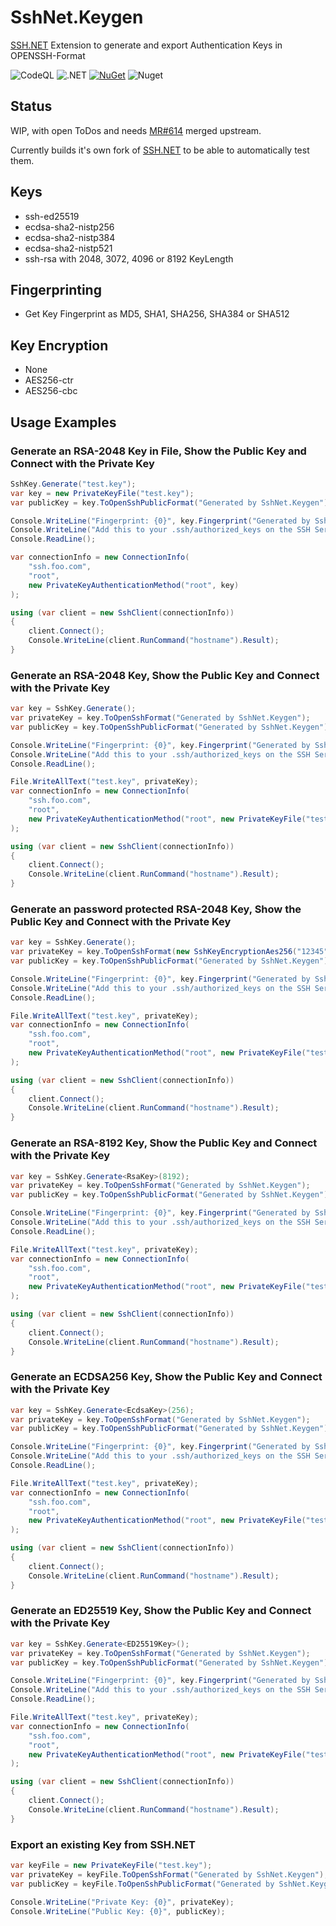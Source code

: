 SshNet.Keygen
=============
[SSH.NET](https://github.com/sshnet/SSH.NET) Extension to generate and export Authentication Keys in OPENSSH-Format

![CodeQL](https://github.com/darinkes/SshNet.Keygen/workflows/CodeQL/badge.svg)
![.NET](https://github.com/darinkes/SshNet.Keygen/workflows/.NET/badge.svg)
[![NuGet](https://img.shields.io/nuget/v/SshNet.Keygen.svg?style=flat)](https://www.nuget.org/packages/SshNet.Keygen)
![Nuget](https://img.shields.io/nuget/dt/SshNet.Keygen)

## Status
WIP, with open ToDos and needs [MR#614](https://github.com/sshnet/SSH.NET/pull/614) merged upstream.

Currently builds it's own fork of [SSH.NET](https://github.com/sshnet/SSH.NET) to be able to automatically test them.

## Keys
* ssh-ed25519
* ecdsa-sha2-nistp256
* ecdsa-sha2-nistp384
* ecdsa-sha2-nistp521
* ssh-rsa with 2048, 3072, 4096 or 8192 KeyLength

## Fingerprinting
* Get Key Fingerprint as MD5, SHA1, SHA256, SHA384 or SHA512

## Key Encryption
* None
* AES256-ctr
* AES256-cbc

## Usage Examples

### Generate an RSA-2048 Key in File, Show the Public Key and Connect with the Private Key

```cs
SshKey.Generate("test.key");
var key = new PrivateKeyFile("test.key");
var publicKey = key.ToOpenSshPublicFormat("Generated by SshNet.Keygen");

Console.WriteLine("Fingerprint: {0}", key.Fingerprint("Generated by SshNet.Keygen"));
Console.WriteLine("Add this to your .ssh/authorized_keys on the SSH Server: {0}", publicKey);
Console.ReadLine();

var connectionInfo = new ConnectionInfo(
    "ssh.foo.com",
    "root",
    new PrivateKeyAuthenticationMethod("root", key)
);

using (var client = new SshClient(connectionInfo))
{
    client.Connect();
    Console.WriteLine(client.RunCommand("hostname").Result);
}
```

### Generate an RSA-2048 Key, Show the Public Key and Connect with the Private Key
```cs
var key = SshKey.Generate();
var privateKey = key.ToOpenSshFormat("Generated by SshNet.Keygen");
var publicKey = key.ToOpenSshPublicFormat("Generated by SshNet.Keygen");

Console.WriteLine("Fingerprint: {0}", key.Fingerprint("Generated by SshNet.Keygen"));
Console.WriteLine("Add this to your .ssh/authorized_keys on the SSH Server: {0}", publicKey);
Console.ReadLine();

File.WriteAllText("test.key", privateKey);
var connectionInfo = new ConnectionInfo(
    "ssh.foo.com",
    "root",
    new PrivateKeyAuthenticationMethod("root", new PrivateKeyFile("test.key"))
);

using (var client = new SshClient(connectionInfo))
{
    client.Connect();
    Console.WriteLine(client.RunCommand("hostname").Result);
}
```

### Generate an password protected RSA-2048 Key, Show the Public Key and Connect with the Private Key
```cs
var key = SshKey.Generate();
var privateKey = key.ToOpenSshFormat(new SshKeyEncryptionAes256("12345"), "Generated by SshNet.Keygen");
var publicKey = key.ToOpenSshPublicFormat("Generated by SshNet.Keygen");

Console.WriteLine("Fingerprint: {0}", key.Fingerprint("Generated by SshNet.Keygen"));
Console.WriteLine("Add this to your .ssh/authorized_keys on the SSH Server: {0}", publicKey);
Console.ReadLine();

File.WriteAllText("test.key", privateKey);
var connectionInfo = new ConnectionInfo(
    "ssh.foo.com",
    "root",
    new PrivateKeyAuthenticationMethod("root", new PrivateKeyFile("test.key", "12345"))
);

using (var client = new SshClient(connectionInfo))
{
    client.Connect();
    Console.WriteLine(client.RunCommand("hostname").Result);
}
```

### Generate an RSA-8192 Key, Show the Public Key and Connect with the Private Key
```cs
var key = SshKey.Generate<RsaKey>(8192);
var privateKey = key.ToOpenSshFormat("Generated by SshNet.Keygen");
var publicKey = key.ToOpenSshPublicFormat("Generated by SshNet.Keygen");

Console.WriteLine("Fingerprint: {0}", key.Fingerprint("Generated by SshNet.Keygen"));
Console.WriteLine("Add this to your .ssh/authorized_keys on the SSH Server: {0}", publicKey);
Console.ReadLine();

File.WriteAllText("test.key", privateKey);
var connectionInfo = new ConnectionInfo(
    "ssh.foo.com",
    "root",
    new PrivateKeyAuthenticationMethod("root", new PrivateKeyFile("test.key"))
);

using (var client = new SshClient(connectionInfo))
{
    client.Connect();
    Console.WriteLine(client.RunCommand("hostname").Result);
}
```

### Generate an ECDSA256 Key, Show the Public Key and Connect with the Private Key
```cs
var key = SshKey.Generate<EcdsaKey>(256);
var privateKey = key.ToOpenSshFormat("Generated by SshNet.Keygen");
var publicKey = key.ToOpenSshPublicFormat("Generated by SshNet.Keygen");

Console.WriteLine("Fingerprint: {0}", key.Fingerprint("Generated by SshNet.Keygen"));
Console.WriteLine("Add this to your .ssh/authorized_keys on the SSH Server: {0}", publicKey);
Console.ReadLine();

File.WriteAllText("test.key", privateKey);
var connectionInfo = new ConnectionInfo(
    "ssh.foo.com",
    "root",
    new PrivateKeyAuthenticationMethod("root", new PrivateKeyFile("test.key"))
);

using (var client = new SshClient(connectionInfo))
{
    client.Connect();
    Console.WriteLine(client.RunCommand("hostname").Result);
}
```

### Generate an ED25519 Key, Show the Public Key and Connect with the Private Key
```cs
var key = SshKey.Generate<ED25519Key>();
var privateKey = key.ToOpenSshFormat("Generated by SshNet.Keygen");
var publicKey = key.ToOpenSshPublicFormat("Generated by SshNet.Keygen");

Console.WriteLine("Fingerprint: {0}", key.Fingerprint("Generated by SshNet.Keygen"));
Console.WriteLine("Add this to your .ssh/authorized_keys on the SSH Server: {0}", publicKey);
Console.ReadLine();

File.WriteAllText("test.key", privateKey);
var connectionInfo = new ConnectionInfo(
    "ssh.foo.com",
    "root",
    new PrivateKeyAuthenticationMethod("root", new PrivateKeyFile("test.key"))
);

using (var client = new SshClient(connectionInfo))
{
    client.Connect();
    Console.WriteLine(client.RunCommand("hostname").Result);
}
```

### Export an existing Key from SSH.NET
```cs
var keyFile = new PrivateKeyFile("test.key");
var privateKey = keyFile.ToOpenSshFormat("Generated by SshNet.Keygen");
var publicKey = keyFile.ToOpenSshPublicFormat("Generated by SshNet.Keygen");

Console.WriteLine("Private Key: {0}", privateKey);
Console.WriteLine("Public Key: {0}", publicKey);
```